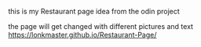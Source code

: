 this is my Restaurant page
idea from the odin project

the page will get changed with different pictures and text
https://lonkmaster.github.io/Restaurant-Page/ 